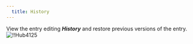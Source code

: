 ```yaml
---
  title: History
---
```

View the entry editing ***History*** and restore previous versions of the entry.  
![!!Hub4125](https://webdevolutions.azureedge.net/docs/en/hub/Hub4125.png) 

